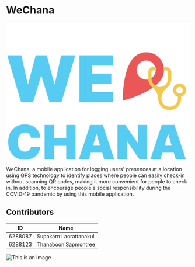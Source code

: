 # WeChana
<p align="center">
  <img src="wechana_app/assets/images/WECHANA-Logo.svg" />
</p>

WeChana, a mobile application for logging users' presences at a location using GPS technology to identify places where people can easily check-in without scanning QR codes, making it more convenient for people to check in. In addition, to encourage people's social responsibility during the COVID-19 pandemic by using this mobile application.

## Contributors

| ID      | Name                   |
| ------- | ---------------------- |
| 6288087 | Supakarn Laorattanakul |
| 6288123 | Thanaboon Sapmontree   |

![This is an image](assets/wechana-mockup-1.png)
